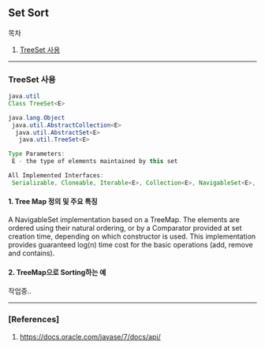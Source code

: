 ## Set Sort

목차

1. [TreeSet 사용](#treeSet-사용)

* * *

### TreeSet 사용

```java
java.util
Class TreeSet<E>

java.lang.Object
 java.util.AbstractCollection<E>
  java.util.AbstractSet<E>
   java.util.TreeSet<E>

Type Parameters:
 E - the type of elements maintained by this set

All Implemented Interfaces:
 Serializable, Cloneable, Iterable<E>, Collection<E>, NavigableSet<E>, Set<E>, SortedSet<E>
```

#### 1. Tree Map 정의 및 주요 특징

A NavigableSet implementation based on a TreeMap. The elements are ordered using their natural ordering, or by a Comparator provided at set creation time, depending on which constructor is used.
This implementation provides guaranteed log(n) time cost for the basic operations (add, remove and contains).

#### 2. TreeMap으로 Sorting하는 예

작업중..

***

### [References]
1. <https://docs.oracle.com/javase/7/docs/api/>
